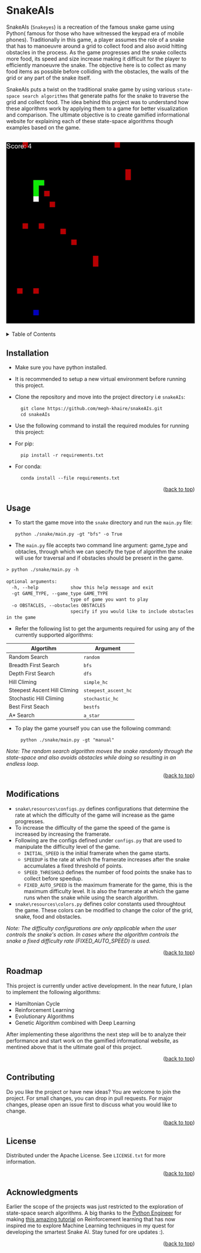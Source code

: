 <!-- TOP -->
<div id="top"></div>

<!-- INTRODUCTION -->
# SnakeAIs

SnakeAIs (`Snakeyes`) is a recreation of the famous snake game using Python( famous for those who have witnessed the keypad era of mobile phones).
Traditionally in this game, a player assumes the role of a snake that has to manoeuvre around a grid to collect food and also avoid hitting obstacles in the process.
As the game progresses and the snake collects more food, its speed and size increase making it difficult for the player to efficiently manoeuvre the snake.
The objective here is to collect as many food items as possible before colliding with the obstacles, the walls of the grid or any part of the snake itself.

SnakeAIs puts a twist on the traditional snake game by using various `state-space search algorithms` that generate paths for the snake to traverse the grid and collect food.
The idea behind this project was to understand how these algorithms work by applying them to a game for better visualization and comparison.
The ultimate objective is to create gamified informational website for explaining each of these state-space algorithms though examples based on the game.

<!-- DEMO GIF -->
<br/>
<div align="center">
      <img max-width="100%" max-height="100%" src="images/demo.gif">
</div>
<br/>

<!-- TABLE OF CONTENTS -->
<details>
      <summary>Table of Contents</summary><br/>
      <ul>
            <li><a href="#installation">Installation</a></li>
            <li><a href="#usage">Usage</a></li>
            <li><a href="#modifications">Modifications</a></li>
            <li><a href="#roadmap">Roadmap</a></li>
            <li><a href="#contributing">Contributing</a></li>
            <li><a href="#license">License</a></li>
            <li><a href="#acknowledgments">Acknowledgments</a></li>
      </ul>
</details>

<!-- MAIN BODY -->
## Installation

- Make sure you have python installed.
- It is recommended to setup a new virtual environment before running this project.
- Clone the repository and move into the project directory i.e `snakeAIs`:

        git clone https://github.com/megh-khaire/snakeAIs.git
        cd snakeAIs

- Use the following command to install the required modules for running this project:
- For pip:

        pip install -r requirements.txt

- For conda:

        conda install --file requirements.txt

<p align="right">(<a href="#top">back to top</a>)</p>

## Usage

- To start the game move into the `snake` directory and run the `main.py` file:

      python ./snake/main.py -gt "bfs" -o True

- The `main.py` file accepts two command line argument: game_type and obtacles, through which we can specify the type of algorithm the snake will use for traversal and if obstacles should be present in the game.

```text
> python ./snake/main.py -h

optional arguments:
  -h, --help            show this help message and exit
  -gt GAME_TYPE, --game_type GAME_TYPE
                        type of game you want to play
  -o OBSTACLES, --obstacles OBSTACLES
                        specify if you would like to include obstacles in the game
```

- Refer the following list to get the arguments required for using any of the currently supported algorithms:

<center>

| Algortihm | Argument |
| --------------- | --------------- |
| Random Search | `random` |
| Breadth First Search | `bfs` |
| Depth First Search | `dfs` |
| Hill Climing | `simple_hc` |
| Steepest Ascent Hill Climing | `steepest_ascent_hc` |
| Stochastic Hill Climing | `stochastic_hc` |
| Best First Seach | `bestfs` |
| A* Search | `a_star` |

</center>

- To play the game yourself you can use the following command:

        python ./snake/main.py -gt "manual"

_Note: The random search algorithm moves the snake randomly through the state-space and also avoids obstacles while doing so resulting in an endless loop._

<p align="right">(<a href="#top">back to top</a>)</p>

## Modifications

- `snake\resources\configs.py` defines configurations that determine the rate at which the difficulty of the game will increase as the game progresses.
- To increase the difficulty of the game the speed of the game is increased by increasing the framerate.
- Following are the configs defined under `configs.py` that are used to manipulate the difficulty level of the game.
    - `INITIAL_SPEED` is the initial framerate when the game starts.
    - `SPEEDUP` is the rate at which the framerate increases after the snake accumulates a fixed threshold of points.
    - `SPEED_THRESHOLD` defines the number of food points the snake has to collect before speedup.
    - `FIXED_AUTO_SPEED` is the maximum framerate for the game, this is the maximum difficulty level. It is also the framerate at which the game runs when the snake while using the search algorithm.
- `snake\resources\colors.py` defines color constants used throughtout the game. These colors can be modified to change the color of the grid, snake, food and obstacles.

_Note: The difficulty configurations are only applicable when the user controls the snake's action. In cases where the algorithm controls the snake a fixed difficulty rate (FIXED_AUTO_SPEED) is used._

<p align="right">(<a href="#top">back to top</a>)</p>

## Roadmap

This project is currently under active development. In the near future, I plan to implement the following algorithms:

- Hamiltonian Cycle
- Reinforcement Learning
- Evolutionary Algorithms
- Genetic Algorithm combined with Deep Learning

After implementing these algorithms the next step will be to analyze their performance and start work on the gamified informational website, as mentined above that is the ultimate goal of this project.

<p align="right">(<a href="#top">back to top</a>)</p>

## Contributing

Do you like the project or have new ideas? You are welcome to join the project. For small changes, you can drop in pull requests. For major changes, please open an issue first to discuss what you would like to change.

<p align="right">(<a href="#top">back to top</a>)</p>

## License

Distributed under the Apache License. See `LICENSE.txt` for more information.

<p align="right">(<a href="#top">back to top</a>)</p>

## Acknowledgments

Earlier the scope of the projects was just restricted to the exploration of state-space search algorithms. A big thanks to the [Python Engineer](https://www.youtube.com/c/PythonEngineer) for making [this amazing tutorial](https://youtube.com/playlist?list=PLqnslRFeH2UrDh7vUmJ60YrmWd64mTTKV) on Reinforcement learning that has now inspired me to explore Machine Learning techniques in my quest for developing the smartest Snake AI. Stay tuned for ore updates :).

<p align="right">(<a href="#top">back to top</a>)</p>
